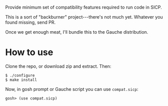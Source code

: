 Provide minimum set of compatibility features required to run
code in SICP.

This is a sort of "backburner" project---there's not much yet.
Whatever you found missing, send PR.

Once we get enough meat, I'll bundle this to the Gauche distribution.

# How to use

Clone the repo, or download zip and extract.  Then:

    $ ./configure
    $ make install

Now, in gosh prompt or Gauche script you can use `compat.sicp`:

    gosh> (use compat.sicp)
